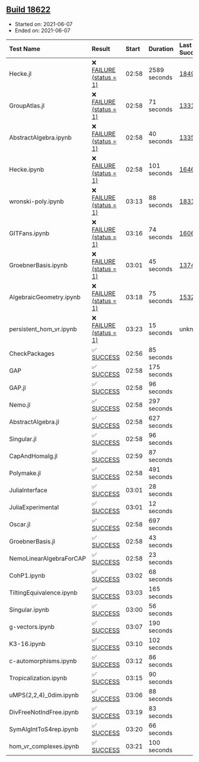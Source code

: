 ## [Build 18622](https://oscarci.mathematik.uni-kl.de/job/oscar/18622/)

* Started on: 2021-06-07
* Ended on: 2021-06-07

| Test Name    | Result | Start | Duration | Last Success | First Failure |
|:-------------|:-------|:------|:---------|:-------------|:--------------|
| Hecke.jl | ❌ [FAILURE (status = 1)](https://oscarci.mathematik.uni-kl.de/job/oscar/18622/artifact/logs/build-18622/Hecke.jl.log) | 02:58 | 2589 seconds | [18490](https://oscarci.mathematik.uni-kl.de/job/oscar/18490/) | [18491](https://oscarci.mathematik.uni-kl.de/job/oscar/18491/) |
| GroupAtlas.jl | ❌ [FAILURE (status = 1)](https://oscarci.mathematik.uni-kl.de/job/oscar/18622/artifact/logs/build-18622/GroupAtlas.jl.log) | 02:58 | 71 seconds | [13311](https://oscarci.mathematik.uni-kl.de/job/oscar/13311/) | [13312](https://oscarci.mathematik.uni-kl.de/job/oscar/13312/) |
| AbstractAlgebra.ipynb | ❌ [FAILURE (status = 1)](https://oscarci.mathematik.uni-kl.de/job/oscar/18622/artifact/logs/build-18622/AbstractAlgebra.ipynb.log) | 02:58 | 40 seconds | [13355](https://oscarci.mathematik.uni-kl.de/job/oscar/13355/) | [13356](https://oscarci.mathematik.uni-kl.de/job/oscar/13356/) |
| Hecke.ipynb | ❌ [FAILURE (status = 1)](https://oscarci.mathematik.uni-kl.de/job/oscar/18622/artifact/logs/build-18622/Hecke.ipynb.log) | 02:58 | 101 seconds | [16463](https://oscarci.mathematik.uni-kl.de/job/oscar/16463/) | [16464](https://oscarci.mathematik.uni-kl.de/job/oscar/16464/) |
| wronski-poly.ipynb | ❌ [FAILURE (status = 1)](https://oscarci.mathematik.uni-kl.de/job/oscar/18622/artifact/logs/build-18622/wronski-poly.ipynb.log) | 03:13 | 88 seconds | [18314](https://oscarci.mathematik.uni-kl.de/job/oscar/18314/) | [18315](https://oscarci.mathematik.uni-kl.de/job/oscar/18315/) |
| GITFans.ipynb | ❌ [FAILURE (status = 1)](https://oscarci.mathematik.uni-kl.de/job/oscar/18622/artifact/logs/build-18622/GITFans.ipynb.log) | 03:16 | 74 seconds | [16068](https://oscarci.mathematik.uni-kl.de/job/oscar/16068/) | [16069](https://oscarci.mathematik.uni-kl.de/job/oscar/16069/) |
| GroebnerBasis.ipynb | ❌ [FAILURE (status = 1)](https://oscarci.mathematik.uni-kl.de/job/oscar/18622/artifact/logs/build-18622/GroebnerBasis.ipynb.log) | 03:01 | 45 seconds | [13748](https://oscarci.mathematik.uni-kl.de/job/oscar/13748/) | [13749](https://oscarci.mathematik.uni-kl.de/job/oscar/13749/) |
| AlgebraicGeometry.ipynb | ❌ [FAILURE (status = 1)](https://oscarci.mathematik.uni-kl.de/job/oscar/18622/artifact/logs/build-18622/AlgebraicGeometry.ipynb.log) | 03:18 | 75 seconds | [15322](https://oscarci.mathematik.uni-kl.de/job/oscar/15322/) | [15323](https://oscarci.mathematik.uni-kl.de/job/oscar/15323/) |
| persistent_hom_vr.ipynb | ❌ [FAILURE (status = 1)](https://oscarci.mathematik.uni-kl.de/job/oscar/18622/artifact/logs/build-18622/persistent_hom_vr.ipynb.log) | 03:23 | 15 seconds | unknown | unknown |
| CheckPackages | ✅ [SUCCESS](https://oscarci.mathematik.uni-kl.de/job/oscar/18622/artifact/logs/build-18622/CheckPackages.log) | 02:56 | 85 seconds |  |  |
| GAP | ✅ [SUCCESS](https://oscarci.mathematik.uni-kl.de/job/oscar/18622/artifact/logs/build-18622/GAP.log) | 02:58 | 175 seconds |  |  |
| GAP.jl | ✅ [SUCCESS](https://oscarci.mathematik.uni-kl.de/job/oscar/18622/artifact/logs/build-18622/GAP.jl.log) | 02:58 | 96 seconds |  |  |
| Nemo.jl | ✅ [SUCCESS](https://oscarci.mathematik.uni-kl.de/job/oscar/18622/artifact/logs/build-18622/Nemo.jl.log) | 02:58 | 297 seconds |  |  |
| AbstractAlgebra.jl | ✅ [SUCCESS](https://oscarci.mathematik.uni-kl.de/job/oscar/18622/artifact/logs/build-18622/AbstractAlgebra.jl.log) | 02:58 | 627 seconds |  |  |
| Singular.jl | ✅ [SUCCESS](https://oscarci.mathematik.uni-kl.de/job/oscar/18622/artifact/logs/build-18622/Singular.jl.log) | 02:58 | 96 seconds |  |  |
| CapAndHomalg.jl | ✅ [SUCCESS](https://oscarci.mathematik.uni-kl.de/job/oscar/18622/artifact/logs/build-18622/CapAndHomalg.jl.log) | 02:59 | 87 seconds |  |  |
| Polymake.jl | ✅ [SUCCESS](https://oscarci.mathematik.uni-kl.de/job/oscar/18622/artifact/logs/build-18622/Polymake.jl.log) | 02:58 | 491 seconds |  |  |
| JuliaInterface | ✅ [SUCCESS](https://oscarci.mathematik.uni-kl.de/job/oscar/18622/artifact/logs/build-18622/JuliaInterface.log) | 03:01 | 28 seconds |  |  |
| JuliaExperimental | ✅ [SUCCESS](https://oscarci.mathematik.uni-kl.de/job/oscar/18622/artifact/logs/build-18622/JuliaExperimental.log) | 03:01 | 12 seconds |  |  |
| Oscar.jl | ✅ [SUCCESS](https://oscarci.mathematik.uni-kl.de/job/oscar/18622/artifact/logs/build-18622/Oscar.jl.log) | 02:58 | 697 seconds |  |  |
| GroebnerBasis.jl | ✅ [SUCCESS](https://oscarci.mathematik.uni-kl.de/job/oscar/18622/artifact/logs/build-18622/GroebnerBasis.jl.log) | 02:58 | 43 seconds |  |  |
| NemoLinearAlgebraForCAP | ✅ [SUCCESS](https://oscarci.mathematik.uni-kl.de/job/oscar/18622/artifact/logs/build-18622/NemoLinearAlgebraForCAP.log) | 02:58 | 23 seconds |  |  |
| CohP1.ipynb | ✅ [SUCCESS](https://oscarci.mathematik.uni-kl.de/job/oscar/18622/artifact/logs/build-18622/CohP1.ipynb.log) | 03:02 | 68 seconds |  |  |
| TiltingEquivalence.ipynb | ✅ [SUCCESS](https://oscarci.mathematik.uni-kl.de/job/oscar/18622/artifact/logs/build-18622/TiltingEquivalence.ipynb.log) | 03:03 | 165 seconds |  |  |
| Singular.ipynb | ✅ [SUCCESS](https://oscarci.mathematik.uni-kl.de/job/oscar/18622/artifact/logs/build-18622/Singular.ipynb.log) | 03:00 | 56 seconds |  |  |
| g-vectors.ipynb | ✅ [SUCCESS](https://oscarci.mathematik.uni-kl.de/job/oscar/18622/artifact/logs/build-18622/g-vectors.ipynb.log) | 03:07 | 190 seconds |  |  |
| K3-16.ipynb | ✅ [SUCCESS](https://oscarci.mathematik.uni-kl.de/job/oscar/18622/artifact/logs/build-18622/K3-16.ipynb.log) | 03:10 | 102 seconds |  |  |
| c-automorphisms.ipynb | ✅ [SUCCESS](https://oscarci.mathematik.uni-kl.de/job/oscar/18622/artifact/logs/build-18622/c-automorphisms.ipynb.log) | 03:12 | 86 seconds |  |  |
| Tropicalization.ipynb | ✅ [SUCCESS](https://oscarci.mathematik.uni-kl.de/job/oscar/18622/artifact/logs/build-18622/Tropicalization.ipynb.log) | 03:15 | 90 seconds |  |  |
| uMPS(2,2,4)_0dim.ipynb | ✅ [SUCCESS](https://oscarci.mathematik.uni-kl.de/job/oscar/18622/artifact/logs/build-18622/uMPS-2-2-4-_0dim.ipynb.log) | 03:06 | 88 seconds |  |  |
| DivFreeNotIndFree.ipynb | ✅ [SUCCESS](https://oscarci.mathematik.uni-kl.de/job/oscar/18622/artifact/logs/build-18622/DivFreeNotIndFree.ipynb.log) | 03:19 | 83 seconds |  |  |
| SymAlgIntToS4rep.ipynb | ✅ [SUCCESS](https://oscarci.mathematik.uni-kl.de/job/oscar/18622/artifact/logs/build-18622/SymAlgIntToS4rep.ipynb.log) | 03:20 | 66 seconds |  |  |
| hom_vr_complexes.ipynb | ✅ [SUCCESS](https://oscarci.mathematik.uni-kl.de/job/oscar/18622/artifact/logs/build-18622/hom_vr_complexes.ipynb.log) | 03:21 | 100 seconds |  |  |
